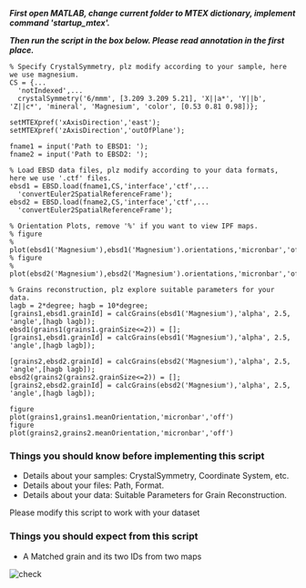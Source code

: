 ***First open MATLAB, change current folder to MTEX dictionary, implement command '_startup_mtex_'.***

***Then run the script in the box below. Please read annotation in the first place.***

```
% Specify CrystalSymmetry, plz modify according to your sample, here we use magnesium.
CS = {... 
  'notIndexed',...
  crystalSymmetry('6/mmm', [3.209 3.209 5.21], 'X||a*', 'Y||b', 'Z||c*', 'mineral', 'Magnesium', 'color', [0.53 0.81 0.98])};

setMTEXpref('xAxisDirection','east');
setMTEXpref('zAxisDirection','outOfPlane');

fname1 = input('Path to EBSD1: ');
fname2 = input('Path to EBSD2: ');

% Load EBSD data files, plz modify according to your data formats, here we use '.ctf' files.
ebsd1 = EBSD.load(fname1,CS,'interface','ctf',...
  'convertEuler2SpatialReferenceFrame');
ebsd2 = EBSD.load(fname2,CS,'interface','ctf',...
  'convertEuler2SpatialReferenceFrame');

% Orientation Plots, remove '%' if you want to view IPF maps.
% figure
% plot(ebsd1('Magnesium'),ebsd1('Magnesium').orientations,'micronbar','off');
% figure
% plot(ebsd2('Magnesium'),ebsd2('Magnesium').orientations,'micronbar','off');

% Grains reconstruction, plz explore suitable parameters for your data.
lagb = 2*degree; hagb = 10*degree;
[grains1,ebsd1.grainId] = calcGrains(ebsd1('Magnesium'),'alpha', 2.5, 'angle',[hagb lagb]);
ebsd1(grains1(grains1.grainSize<=2)) = [];
[grains1,ebsd1.grainId] = calcGrains(ebsd1('Magnesium'),'alpha', 2.5, 'angle',[hagb lagb]);

[grains2,ebsd2.grainId] = calcGrains(ebsd2('Magnesium'),'alpha', 2.5, 'angle',[hagb lagb]);
ebsd2(grains2(grains2.grainSize<=2)) = [];
[grains2,ebsd2.grainId] = calcGrains(ebsd2('Magnesium'),'alpha', 2.5, 'angle',[hagb lagb]);

figure
plot(grains1,grains1.meanOrientation,'micronbar','off')
figure
plot(grains2,grains2.meanOrientation,'micronbar','off')
```
### Things you should know before implementing this script

- Details about your samples: CrystalSymmetry, Coordinate System, etc.
- Details about your files: Path, Format.
- Details about your data: Suitable Parameters for Grain Reconstruction.

Please modify this script to work with your dataset

### Things you should expect from this script

- A Matched grain and its two IDs from two maps 

![check](https://github.com/TrackRex/Track-Rex/assets/161822160/07f3e905-382a-49ee-9d13-1e713046a3a6)


